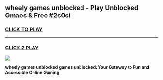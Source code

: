 
## wheely games unblocked - Play Unblocked Gmaes & Free #2s0si
<h3>
<a href="https://premium.freeplayer.one?title=wheely_games_unblocked&ref=03M">CLICK TO PLAY</a></h3>
<hr>

<h3>
<a href="https://premium.freeplayer.one?title=wheely_games_unblocked&ref=03M">CLICK 2 PLAY</a>
  
</h3>

<a href="https://premium.freeplayer.one?title=wheely_games_unblocked&ref=03M"><img src="https://clearcache.store/games.png"></a>


**wheely games unblocked games unblocked: Your Gateway to Fun and Accessible Online Gaming**
